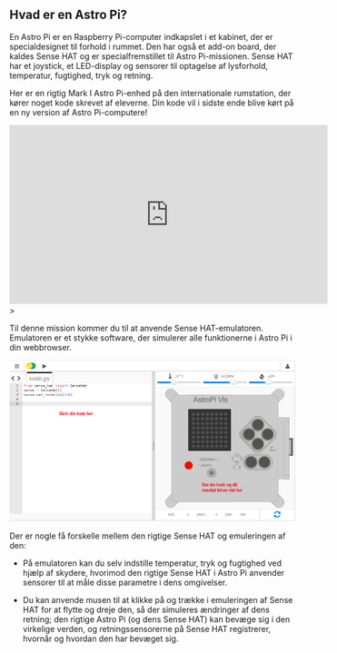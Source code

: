 ## Hvad er en Astro Pi?

En Astro Pi er en Raspberry Pi-computer indkapslet i et kabinet, der er specialdesignet til forhold i rummet. Den har også et add-on board, der kaldes Sense HAT og er specialfremstillet til Astro Pi-missionen. Sense HAT har et joystick, et LED-display og sensorer til optagelse af lysforhold, temperatur, fugtighed, tryk og retning.

Her er en rigtig Mark I Astro Pi-enhed på den internationale rumstation, der kører noget kode skrevet af eleverne. Din kode vil i sidste ende blive kørt på en ny version af Astro Pi-computere!


<iframe width="560" height="315" src="https://www.youtube.com/embed/4ykbAJeGPMM" frameborder="0" allow="accelerometer; autoplay; encrypted-media; gyroscope; picture-in-picture" allowfullscreen mark="crwd-mark"></iframe>>

Til denne mission kommer du til at anvende Sense HAT-emulatoren. Emulatoren er et stykke software, der simulerer alle funktionerne i Astro Pi i din webbrowser.

![Sense HAT-emulator.](images/sense-hat-emulator.png)

Der er nogle få forskelle mellem den rigtige Sense HAT og emuleringen af den:

- På emulatoren kan du selv indstille temperatur, tryk og fugtighed ved hjælp af skydere, hvorimod den rigtige Sense HAT i Astro Pi anvender sensorer til at måle disse parametre i dens omgivelser.

- Du kan anvende musen til at klikke på og trække i emuleringen af Sense HAT for at flytte og dreje den, så der simuleres ændringer af dens retning; den rigtige Astro Pi (og dens Sense HAT) kan bevæge sig i den virkelige verden, og retningssensorerne på Sense HAT registrerer, hvornår og hvordan den har bevæget sig.
